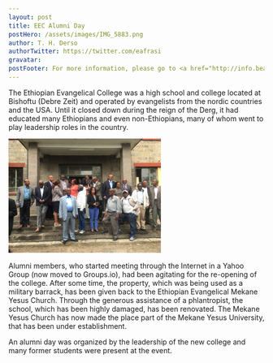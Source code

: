 ```yaml
---
layout: post
title: EEC Alumni Day
postHero: /assets/images/IMG_5883.png
author: T. H. Derso
authorTwitter: https://twitter.com/eafrasi
gravatar: 
postFooter: For more information, please go to <a href="http://info.beatihagosa.org">Beati Hagosa</a>.
---
```


The Ethiopian Evangelical College was a high school and college located at Bishoftu (Debre Zeit) and operated by evangelists from the nordic countries and the USA. Until it closed down during the reign of the Derg, it had educated many Ethiopians and even non-Ethiopians, many of whom went to play leadership roles in the country.

<img src="/assets/images/IMG_9968.png" alt="EECians" class="pull-right" />

Alumni members, who started meeting through the Internet in a Yahoo Group (now moved to Groups.io), had been agitating for the re-opening of the college. After some time, the property, which was being used as a military barrack, has been given back to the Ethiopian Evangelical Mekane Yesus Church. Through the generous assistance of a phlantropist, the school, which has been highly damaged, has been renovated. The Mekane Yesus Church has now made the place part of the Mekane Yesus University, that has been under establishment.

An alumni day was organized by the leadership of the new college and many former students were present at the event.
